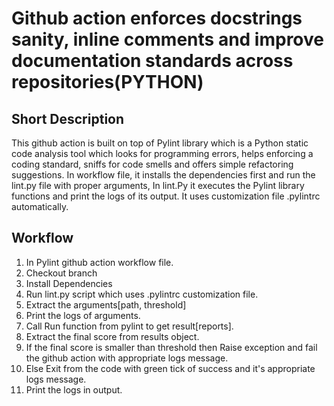 # Github action enforces docstrings sanity, inline comments and improve documentation standards across repositories(PYTHON)

## Short Description
This github action is built on top of Pylint library which is a Python static code analysis tool which looks for programming errors, helps enforcing a coding standard, sniffs for code smells and offers simple refactoring suggestions. In workflow file, it installs the dependencies first and run the lint.py file with proper arguments, In lint.Py it executes the Pylint library functions and print the logs of its output. It uses customization file .pylintrc automatically.

## Workflow
1. In Pylint github action workflow file.
2. Checkout branch
3. Install Dependencies
4. Run lint.py script which uses .pylintrc customization file.
5. Extract the arguments[path, threshold]
6. Print the logs of arguments.
7. Call Run function from pylint to get result[reports].
8. Extract the final score from results object.
9. If the final score is smaller than threshold then Raise exception and fail the github action with appropriate logs message.
10. Else Exit from the code with green tick of success and it's appropriate logs message.
11. Print the logs in output.
